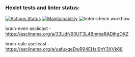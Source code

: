 ### Hexlet tests and linter status:
[![Actions Status](https://github.com/Acemore/python-project-lvl1/workflows/hexlet-check/badge.svg)](https://github.com/Acemore/python-project-lvl1/actions)
[![Maintainability](https://api.codeclimate.com/v1/badges/a99a88d28ad37a79dbf6/maintainability)](https://codeclimate.com/github/codeclimate/codeclimate/maintainability)
![linter-check workflow](https://github.com/Acemore/python-project-lvl1/actions/workflows/linter-check.yml/badge.svg)

brain-even asciicast - https://asciinema.org/a/33UdN93UT3L4BmmaRADihgOKZ

brain-calc asciicast - https://asciinema.org/a/uafuxqeDwR94EHzI9nY3XVk68
